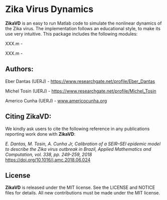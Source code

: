 # Zika Virus Dynamics

**ZikaVD** is an easy to run Matlab code to simulate the nonlinear dynamics of the Zika virus. The implementation follows an educational style, to make its use very intuitive. This package includes the following modules:

XXX.m - 

XXX.m - 

## Authors:

Eber Dantas (UERJ) - https://www.researchgate.net/profile/Eber_Dantas

Michel Tosin (UERJ) - https://www.researchgate.net/profile/Michel_Tosin

Americo Cunha (UERJ) - www.americocunha.org

## Citing ZikaVD:

We kindly ask users to cite the following reference in any publications reporting work done with **ZikaVD**:

*E. Dantas, M. Tosin, A. Cunha Jr, Calibration of a SEIR–SEI epidemic model to describe the Zika virus outbreak in Brazil,  Applied Mathematics and Computation, vol. 338, pp. 249-259, 2018*
https://doi.org/10.1016/j.amc.2018.06.024


## License

**ZikaVD** is released under the MIT license. See the LICENSE and NOTICE files for details. All new contributions must be made under the MIT license.
